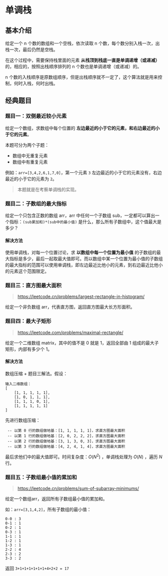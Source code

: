 # 单调栈

## 基本介绍

给定一个 n 个数的数组和一个空栈，依次读取 n 个数，每个数分别入栈一次，出栈一次，最后仍然是空栈。

在这个过程中，需要保持栈里面的元素 **从栈顶到栈底一直是单调递增（或递减）** 的，相应的，按照出栈顺序排列的 n 个数也是单调递增（或递减）的。

n 个数的入栈顺序是原数组顺序，但是出栈顺序就不一定了，这个算法就是用来控制，何时入栈，何时出栈。

## 经典题目

### 题目一：双侧最近较小元素

给定一个数组，求数组中每个位置的 **左边最近的小于它的元素，和右边最近的小于它的元素**。

本题可分为两个子题：

- 数组中无重复元素
- 数组中有重复元素

例如：`arr=[3,4,2,6,1,7,0]`，第一个元素 `3` 左边最近的小于它的元素没有，右边最近的小于它的元素为 `2`。

> 本题就是在考察单调栈的实现。

### 题目二：子数组的最大指标

给定一个只包含正数的数组 arr，arr 中任何一个子数组 sub，一定都可以算出一个指标：`(sub累加和)*(sub中的最小值)` 是什么，那么所有子数组中，这个值最大是多少？

#### 解决方法

使用单调栈，对每一个位置讨论，求 **以数组中每一个位置为最小值** 的子数组的最大指标是多少，最后一起取最大值即可。而以数组中某一个位置为最小值的子数组的最大指标的范围可以使用单调栈，即左边最近比他小的元素，到右边最近比他小的元素这个范围限定。

### 题目三：直方图最大面积

> https://leetcode.cn/problems/largest-rectangle-in-histogram/

给定一个非负数组 arr，代表直方图，返回直方图最大长方形面积。

### 题目四：最大子矩形

> https://leetcode.com/problems/maximal-rectangle/

给定一个二维数组 matrix，其中的值不是 0 就是 1，返回全部由 1 组成的最大子矩形，内部有多少个 1。

#### 解决方法

数组压缩 + 题目三解法。假设：

```
输入二维数组：
[
	[1, 1, 1, 1, 1],
	[1, 0, 1, 1, 1],
	[1, 1, 1, 0, 1],
	[1, 1, 1, 1, 1]
]
```

先进行数组压缩：

```
 -- 以第 0 行的数组做地基：[1, 1, 1, 1, 1]，求直方图最大面积
 -- 以第 1 行的数组做地基：[2, 0, 2, 2, 2]，求直方图最大面积
 -- 以第 2 行的数组做地基：[3, 1, 3, 0, 3]，求直方图最大面积
 -- 以第 3 行的数组做地基：[4, 2, 4, 1, 4]，求直方图最大面积
```

最后求他们中的最大值即可。时间复杂度：$O(N^2)$ ，单调栈处理为 $O(N)$ ，遍历 $N$ 行。

### 题目五：子数组最小值的累加和

> https://leetcode.cn/problems/sum-of-subarray-minimums/

给定一个数组arr，返回所有子数组最小值的累加和。

如：`arr=[3,1,4,2]`，所有子数组的最小值：

```
0-0 : 3
0-1 : 1
0-2 : 1
0-3 : 1
1-1 : 1
1-2 : 1
1-3 : 1
2-2 : 4
2-3 : 2
3-3 : 2
```

返回 `3+1+1+1+1+1+1+4+2+2 = 17`

















